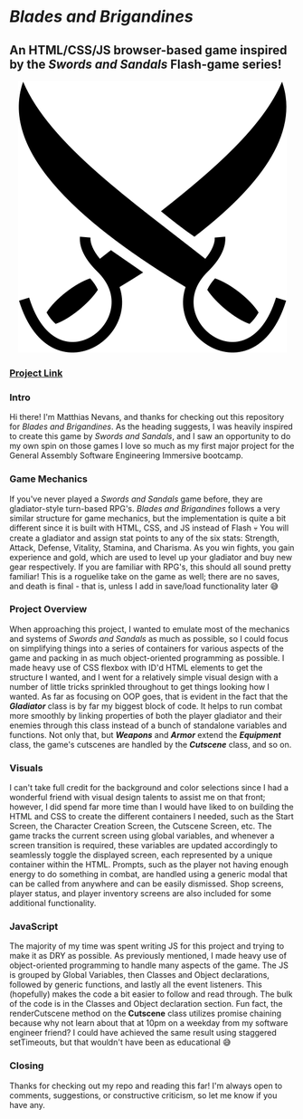 # *Blades and Brigandines* #
## An HTML/CSS/JS browser-based game inspired by the *Swords and Sandals* Flash-game series! ##

<center>

![crossed swords](Images/crossed%20swords.png)

</center>

### <a href="https://mnevans93.github.io/blades-and-brigandines/">Project Link</a> ###

### Intro ###
Hi there! I'm Matthias Nevans, and thanks for checking out this repository for *Blades and Brigandines*. As the heading suggests, I was heavily inspired to create this game by *Swords and Sandals*, and I saw an opportunity to do my own spin on those games I love so much as my first major project for the General Assembly Software Engineering Immersive bootcamp.

### Game Mechanics ###
If you've never played a *Swords and Sandals* game before, they are gladiator-style turn-based RPG's. *Blades and Brigandines* follows a very similar structure for game mechanics, but the implementation is quite a bit different since it is built with HTML, CSS, and JS instead of Flash :skull: You will create a gladiator and assign stat points to any of the six stats: Strength, Attack, Defense, Vitality, Stamina, and Charisma. As you win fights, you gain experience and gold, which are used to level up your gladiator and buy new gear respectively. If you are familiar with RPG's, this should all sound pretty familiar! This is a roguelike take on the game as well; there are no saves, and death is final - that is, unless I add in save/load functionality later :sweat_smile:

### Project Overview ###
When approaching this project, I wanted to emulate most of the mechanics and systems of *Swords and Sandals* as much as possible, so I could focus on simplifying things into a series of containers for various aspects of the game and packing in as much object-oriented programming as possible. I made heavy use of CSS flexbox with ID'd HTML elements to get the structure I wanted, and I went for a relatively simple visual design with a number of little tricks sprinkled throughout to get things looking how I wanted. As far as focusing on OOP goes, that is evident in the fact that the ***Gladiator*** class is by far my biggest block of code. It helps to run combat more smoothly by linking properties of both the player gladiator and their enemies through this class instead of a bunch of standalone variables and functions. Not only that, but ***Weapons*** and ***Armor*** extend the ***Equipment*** class, the game's cutscenes are handled by the ***Cutscene*** class, and so on.

### Visuals ###

I can't take full credit for the background and color selections since I had a wonderful friend with visual design talents to assist me on that front; however, I did spend far more time than I would have liked to on building the HTML and CSS to create the different containers I needed, such as the Start Screen, the Character Creation Screen, the Cutscene Screen, etc. The game tracks the current screen using global variables, and whenever a screen transition is required, these variables are updated accordingly to seamlessly toggle the displayed screen, each represented by a unique container within the HTML. Prompts, such as the player not having enough energy to do something in combat, are handled using a generic modal that can be called from anywhere and can be easily dismissed. Shop screens, player status, and player inventory screens are also included for some additional functionality.

### JavaScript ###

The majority of my time was spent writing JS for this project and trying to make it as DRY as possible. As previously mentioned, I made heavy use of object-oriented programming to handle many aspects of the game. The JS is grouped by Global Variables, then Classes and Object declarations, followed by generic functions, and lastly all the event listeners. This (hopefully) makes the code a bit easier to follow and read through. The bulk of the code is in the Classes and Object declaration section. Fun fact, the renderCutscene method on the **Cutscene** class utilizes promise chaining because why not learn about that at 10pm on a weekday from my software engineer friend? I could have achieved the same result using staggered setTimeouts, but that wouldn't have been as educational :sweat_smile:

### Closing ###
Thanks for checking out my repo and reading this far! I'm always open to comments, suggestions, or constructive criticism, so let me know if you have any.
